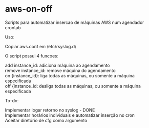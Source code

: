 # aws-on-off
Scripts para automatizar insercao de máquinas AWS num agendador crontab

Uso:

Copiar aws.conf em /etc/rsyslog.d/

O script possui 4 funcoes:

add instance_id: adiciona máquina ao agendamento <br>
remove instance_id: remove máquina do agendamento <br>
on {instance_id}: liga todas as máquinas, ou somente a máquina especificada <br>
off {instance_id: desliga todas as máquinas, ou somente a máquina especificada <br>

To-do:

Implementar logar retorno no syslog - DONE <br>
Implementar horários individuais e automatizar inserção no cron <br>
Aceitar diretório de cfg como argumento <br>

